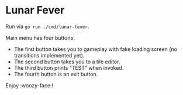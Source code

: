 # Lunar Fever

Run via `go run ./cmd/lunar-fever`.

Main menu has four buttons:

- The first button takes you to gameplay with fake loading screen (no transitions implemented yet).
- The second button takes you to a tile editor.
- The third button prints "TEST" when invoked.
- The fourth button is an exit button.

Enjoy :woozy-face:!
